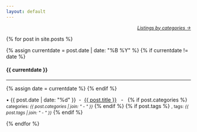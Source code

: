 ```yaml
---
layout: default
---
```

<p style="font-style: italic; text-align: right; font-size: 90%"><a href="/jekyll/categories">Listings by categories &rarr;</a></p>

{% for post in site.posts %}

  {% assign currentdate = post.date | date: "%B %Y" %}
  {% if currentdate != date %}
  <h4 id="y{{post.date | date: "%Y"}}"> {{ currentdate }} </h4>
  <hr/>
    {% assign date = currentdate %}
  {% endif %}

&bull; {{ post.date | date: "%d" }}&nbsp; - &nbsp;<a href="{{ site.baseurl }}{{ post.url }}">{{ post.title }}</a> &nbsp; - &nbsp; {% if post.categories %} <small>categories: <em>{{ post.categories | join: "</em> - <em>" }}</em></small> {% endif %} {% if post.tags %} <small>, tags: <em>{{ post.tags | join: "</em> - <em>" }}</em></small> {% endif %}

{% endfor %}
